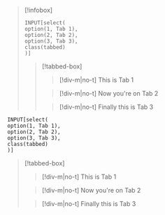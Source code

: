 >[!infobox]
> ```meta-bind
> INPUT[select(
> option(1, Tab 1),
> option(2, Tab 2),
> option(3, Tab 3),
> class(tabbed)
> )]
> ```
>>[!tabbed-box]
>>>[!div-m|no-t]
>>> This is Tab 1
>>
>>> [!div-m|no-t]
>>> Now you're on Tab 2
>> 
>>> [!div-m|no-t]
>>> Finally this is Tab 3

```meta-bind
INPUT[select(
option(1, Tab 1),
option(2, Tab 2),
option(3, Tab 3),
class(tabbed)
)]
```
>[!tabbed-box]
>>[!div-m|no-t]
>> This is Tab 1
>
>> [!div-m|no-t]
>> Now you're on Tab 2
> 
>> [!div-m|no-t]
>> Finally this is Tab 3